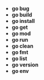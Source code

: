 - **go bug**
- **go build**
- **go install**
- **go get**
- **go mod**
- **go run**
- **go clean**
- **go fmt**
- **go list**
- **go version**
- **go env**

